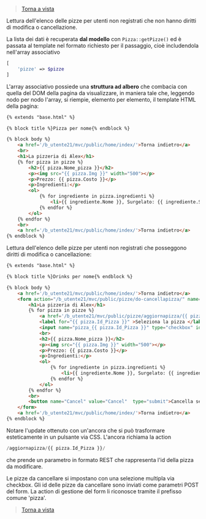 >[Torna a vista](view.md) 

Lettura dell'elenco delle pizze per utenti non registrati che non hanno diritti di modifica o cancellazione.

La lista dei dati è recuperata **dal modello** con ```Pizza::getPizze()``` ed è passata al template nel formato richiesto per il passaggio, cioè  includendola nell'array associativo 
```PHP 
[
    'pizze' => $pizze
]
```
L'array associativo possiede una **struttura ad albero** che combacia con quella del DOM della pagina da visualizzare, in maniera tale che, leggendo nodo per nodo l'array, si riempie, elemento per elemento, il template HTML della pagina:

```HTML
{% extends "base.html" %}

{% block title %}Pizza per nome{% endblock %}

{% block body %}
    <a href='/b_utente21/mvc/public/home/index/'>Torna indietro</a>
    <br>
    <h1>La pizzeria di Alex</h1>
    {% for pizza in pizze %}
        <h2>{{ pizza.Nome_pizza }}</h2>
        <p><img src="{{ pizza.Img }}" width="500"></p>
        <p>Prezzo: {{ pizza.Costo }}</p>
        <p>Ingredienti:</p>
        <ol>
            {% for ingrediente in pizza.ingredienti %}
                <li>{{ ingrediente.Nome }}, Surgelato: {{ ingrediente.SurgelatoStr }}</li>
            {% endfor %}
        </ol>  
    {% endfor %}
    <br>
    <a href='/b_utente21/mvc/public/home/index/'>Torna indietro</a>
{% endblock %}
```
Lettura dell'elenco delle pizze per utenti non registrati che posseggono diritti di modifica o cancellazione:
```HTML
{% extends "base.html" %}

{% block title %}Drinks per nome{% endblock %}

{% block body %}
    <a href='/b_utente21/mvc/public/home/index/'>Torna indietro</a>
    <form action="/b_utente21/mvc/public/pizze/do-cancellapizza/" name="Pizze_cancel" method="post">
        <h1>La pizzeria di Alex</h1>
        {% for pizza in pizze %}
            <a href='/b_utente21/mvc/public/pizze/aggiornapizza/{{ pizza.Id_Pizza }}/'>Modifica pizza</a><br>
            <label for="{{ pizza.Id_Pizza }}" >Seleziona la pizza </label>
            <input name="pizza_{{ pizza.Id_Pizza }}" type="checkbox" id="pizza_{{ pizza.Id_Pizza }}" value="{{ pizza.Id_Pizza }}">
            <br>
            <h2>{{ pizza.Nome_pizza }}</h2>
            <p><img src="{{ pizza.Img }}" width="500"></p>
            <p>Prezzo: {{ pizza.Costo }}</p>
            <p>Ingredienti:</p>
            <ol>
                {% for ingrediente in pizza.ingredienti %}
                    <li>{{ ingrediente.Nome }}, Surgelato: {{ ingrediente.SurgelatoStr }}</li>
                {% endfor %}
            </ol>  
        {% endfor %}
        <br>
        <button name="Cancel" value="Cancel"  type="submit">Cancella selezionati</button>
    </form>
    <a href='/b_utente21/mvc/public/home/index/'>Torna indietro</a>
{% endblock %}
```
Notare l'update ottenuto con un'ancora che si può trasformare esteticamente in un pulsante via CSS. L'ancora richiama la action 
```PHP 
/aggiornapizza/{{ pizza.Id_Pizza }}/ 
``` 
che prende un parametro in formato REST che rappresenta l'id della pizza da modificare.

Le pizze da cancellare si impostano con una selezione multipla via checkbox. Gli id delle pizze da cancellare sono inviati come parametri POST del form. La action di gestione del form li riconosce tramite il prefisso comune 'pizza'.

>[Torna a vista](view.md) 
